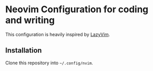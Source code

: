 # Neovim Configuration for coding and writing

This configuration is heavily inspired by [LazyVim](https://github.com/LazyVim/LazyVim).

## Installation

Clone this repository into `~/.config/nvim`.
